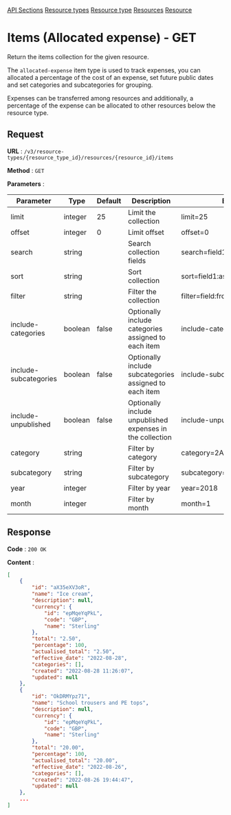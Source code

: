 [API Sections](../Sections.md)
[Resource types](../resource-types/GET.md)
[Resource type](../resource-type/GET.md)
[Resources](../resources/GET.md)
[Resource](../resource/GET.md)

# Items (Allocated expense) - GET

Return the items collection for the given resource.

The `allocated-expense` item type is used to track expenses, you can allocated a percentage of the cost of an expense, set future public dates and set categories and subcategories for grouping.

Expenses can be transferred among resources and additionally, a percentage of the expense can be allocated to other resources below the resource type.

## Request

**URL** : `/v3/resource-types/{resource_type_id}/resources/{resource_id}/items`

**Method** : `GET`

**Parameters** :

Parameter | Type | Default | Description | Example
---|---|---|---|---
limit | integer | 25 | Limit the collection | limit=25
offset | integer | 0 | Limit offset | offset=0
search | string | | Search collection fields | search=field1:partial_search_term|field2:partial_search_term
sort | string | | Sort collection | sort=field1:asc|field2:desc
filter | string | | Filter the collection | filter=field:from:to|field2:from:to
include-categories | boolean | false | Optionally include categories assigned to each item | include-categories=true
include-subcategories | boolean | false | Optionally include subcategories assigned to each item | include-subcategories=true
include-unpublished | boolean | false | Optionally include unpublished expenses in the collection | include-unpublished=true
category | string | | Filter by category | category=2AP1axw6L7
subcategory | string | | Filter by subcategory | subcategory=2AP1axw6L7
year | integer | | Filter by year | year=2018
month | integer | | Filter by month | month=1

## Response

**Code** : `200 OK`

**Content** : 
```json
[
    {
        "id": "aX35eXV3oR",
        "name": "Ice cream",
        "description": null,
        "currency": {
            "id": "epMqeYqPkL",
            "code": "GBP",
            "name": "Sterling"
        },
        "total": "2.50",
        "percentage": 100,
        "actualised_total": "2.50",
        "effective_date": "2022-08-28",
        "categories": [],
        "created": "2022-08-28 11:26:07",
        "updated": null
    },
    {
        "id": "OkDRMYpz71",
        "name": "School trousers and PE tops",
        "description": null,
        "currency": {
            "id": "epMqeYqPkL",
            "code": "GBP",
            "name": "Sterling"
        },
        "total": "20.00",
        "percentage": 100,
        "actualised_total": "20.00",
        "effective_date": "2022-08-26",
        "categories": [],
        "created": "2022-08-26 19:44:47",
        "updated": null
    },
    ...
]
```
